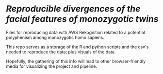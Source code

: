 # *Reproducible divergences of the facial features of monozygotic twins* #

Files for reproducing data with AWS Rekognition related to a potential polyphenism among monozygotic homo sapiens.

This repo serves as a storage of the R and python scripts and the csv's needed to reproduce the data; plus  visuals of 
the data.

Hopefully, the gathering of this info will lead to other browser-friendly media for visualizing the project and pipeline. 

